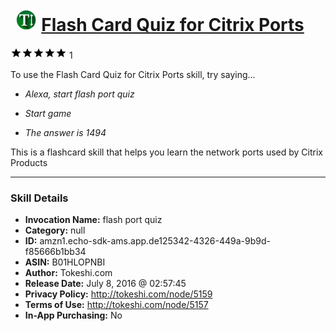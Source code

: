 # &nbsp;<img src="skill_icon" alt="Flash Card Quiz for Citrix Ports icon" width="36"> [Flash Card Quiz for Citrix Ports](http://alexa.amazon.com/#skills/amzn1.echo-sdk-ams.app.de125342-4326-449a-9b9d-f85666b1bb34)
![5 stars](../../images/ic_star_black_18dp_1x.png)![5 stars](../../images/ic_star_black_18dp_1x.png)![5 stars](../../images/ic_star_black_18dp_1x.png)![5 stars](../../images/ic_star_black_18dp_1x.png)![5 stars](../../images/ic_star_black_18dp_1x.png) 1

To use the Flash Card Quiz for Citrix Ports skill, try saying...

* *Alexa, start flash port quiz*

* *Start game*

* *The answer is 1494*

This is a flashcard skill that helps you learn the network ports used by Citrix Products

***

### Skill Details

* **Invocation Name:** flash port quiz
* **Category:** null
* **ID:** amzn1.echo-sdk-ams.app.de125342-4326-449a-9b9d-f85666b1bb34
* **ASIN:** B01HLOPNBI
* **Author:** Tokeshi.com
* **Release Date:** July 8, 2016 @ 02:57:45
* **Privacy Policy:** http://tokeshi.com/node/5159
* **Terms of Use:** http://tokeshi.com/node/5157
* **In-App Purchasing:** No
